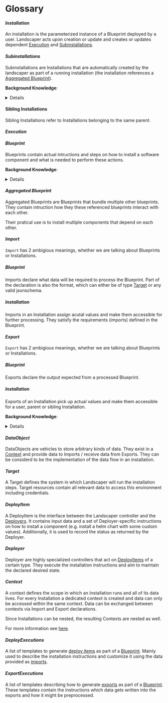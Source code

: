 # Glossary

#### _Installation_

  An installation is the parameterized instance of a Blueprint deployed by a user.
  Landscaper acts upon creation or update and creates or updates dependent [Execution](#_execution_) and [Subinstallations](#_subinstallations).

#### _Subinstallations_

  Subinstallations are Installations that are automatically created by the landscaper as part of a running installation (the installation references a [Aggregated Blueprint](#_aggregated-blueprint_)).

  __Background Knowledge__:
  <details>
    Subinstallations define the usage of other blueprints within an [Aggregated Blueprint](#_aggregated-blueprint_).
    Subinstallations can be nested, when deployed, they are managed by their parent (sub)installation.
  </details>

#### Sibling Installations

  Sibling Installations refer to Installations belonging to the same parent.

#### _Execution_

#### _Blueprint_

  Blueprints contain actual intructions and steps on how to install a software component and what is needed to perform these actions.

  __Background Knowledge__:
    <details>
    Blueprints consists of:
      - Configuration Data ([Imports](#_import_))
      - Installation intructions
        - [DeployItems](#_deploy-items_) or
        - [Subinstallations](#_subinstallations_)
      - [Output](#_export_)
    </details>

#### _Aggregated Blueprint_

  Aggregated Blueprints are Blueprints that bundle multiple other blueprints.
  They contain intruction how they these referenced blueprints interact with each other.

  Their pratical use is to install mutliple components that depend on each other.

#### _Import_

  `Import` has 2 ambigious meanings, whether we are talking about Blueprints or Installations.

  ##### Blueprint

  Imports declare what data will be required to process the Blueprint. Part of the declaration is also the format, which can either be of type [Target](#_target_) or any valid jsonschema.

  ##### Installation

  Imports in an Installation assign acutal values and make them accessible for further processing. They satisfy the requirements (imports) defined in the Blueprint.

#### _Export_

  `Export` has 2 ambigious meanings, whether we are talking about Blueprints or Installations.

  ##### Blueprint

  Exports declare the output expected from a processed Blueprint.

  ##### Installation

  Exports of an Installation pick up actual values and make them accessible for a user, parent or sibling Installation.

  __Background Knowledge__:
    <details>
    Parent Installations can use exports of their subinstallations as their own export.
    They cannot be used as inputs for their deploy items.
    </details>


#### _DataObject_

  DataObjects are vehicles to store arbitrary kinds of data. They exist in a [Context](#_context_) and provide data to Imports / receive data from Exports. They can be considerd to be the implementation of the data flow in an installation. 

#### _Target_

  A Target defines the system in which Landscaper will run the installation steps. Target resources contain all relevant data to access this environment including credentials. 

#### _DeployItem_

  A DeployItem is the interface between the Landscaper controller and the [Deployers](#_deployer_). It contains input data and a set of Deployer-specific instructions on how to install a component (e.g. install a helm chart with some custom values). Additionally, it is used to record the status as returned by the Deployer.

#### _Deployer_

  Deployer are highly specialized controllers that act on [DeployItems](#_deployitem_) of a certain type. They execute the installation instructions and aim to maintain the declared desired state.

#### _Context_

  A context defines the scope in which an Installation runs and all of its data lives.
  For every Installation a dedicated context is created and data can only be accessed within the same context.
  Data can be exchanged between contexts via Import and Export declarations.

  Since Installations can be nested, the resulting Contexts are nested as well.

  For more information see [here](./Context.md).

#### _DeployExecutions_

  A list of templates to generate [deploy items](#_deployitem_) as part of a [Blueprint](#_blueprint_). Mainly used to describe the installation instructions and customize it using the data provided as [imports](#_import_).

#### _ExportExecutions_

  A list of templates describing how to generate [exports](#_export_) as part of a [Blueprint](#_blueprint_).
  These templates contain the instructions which data gets written into the exports and how it might be preprocessed.